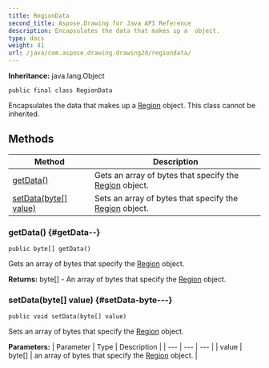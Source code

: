 ```yaml
---
title: RegionData
second_title: Aspose.Drawing for Java API Reference
description: Encapsulates the data that makes up a  object.
type: docs
weight: 41
url: /java/com.aspose.drawing.drawing2d/regiondata/
---
```

**Inheritance:**
java.lang.Object
```
public final class RegionData
```

Encapsulates the data that makes up a [Region](../../com.aspose.drawing/region) object. This class cannot be inherited.
## Methods

| Method | Description |
| --- | --- |
| [getData()](#getData--) | Gets an array of bytes that specify the [Region](../../com.aspose.drawing/region) object. |
| [setData(byte[] value)](#setData-byte---) | Sets an array of bytes that specify the [Region](../../com.aspose.drawing/region) object. |
### getData() {#getData--}
```
public byte[] getData()
```


Gets an array of bytes that specify the [Region](../../com.aspose.drawing/region) object.

**Returns:**
byte[] - An array of bytes that specify the [Region](../../com.aspose.drawing/region) object.
### setData(byte[] value) {#setData-byte---}
```
public void setData(byte[] value)
```


Sets an array of bytes that specify the [Region](../../com.aspose.drawing/region) object.

**Parameters:**
| Parameter | Type | Description |
| --- | --- | --- |
| value | byte[] | an array of bytes that specify the [Region](../../com.aspose.drawing/region) object. |

